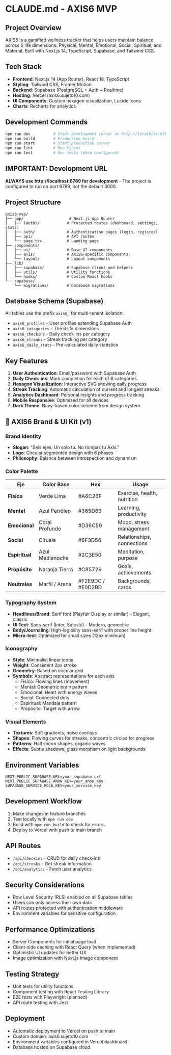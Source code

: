 # CLAUDE.md - AXIS6 MVP

## Project Overview
AXIS6 is a gamified wellness tracker that helps users maintain balance across 6 life dimensions: Physical, Mental, Emotional, Social, Spiritual, and Material. Built with Next.js 14, TypeScript, Supabase, and Tailwind CSS.

## Tech Stack
- **Frontend**: Next.js 14 (App Router), React 18, TypeScript
- **Styling**: Tailwind CSS, Framer Motion
- **Backend**: Supabase (PostgreSQL + Auth + Realtime)
- **Hosting**: Vercel (axis6.sujeto10.com)
- **UI Components**: Custom hexagon visualization, Lucide icons
- **Charts**: Recharts for analytics

## Development Commands
```bash
npm run dev          # Start development server on http://localhost:6789
npm run build        # Production build
npm run start        # Start production server
npm run lint         # Run ESLint
npm run test         # Run tests (when configured)
```

## IMPORTANT: Development URL
**ALWAYS use http://localhost:6789 for development** - The project is configured to run on port 6789, not the default 3000.

## Project Structure
```
axis6-mvp/
├── app/                    # Next.js App Router
│   ├── (auth)/            # Protected routes (dashboard, settings, stats)
│   ├── auth/              # Authentication pages (login, register)
│   ├── api/               # API routes
│   └── page.tsx           # Landing page
├── components/
│   ├── ui/                # Base UI components
│   ├── axis/              # AXIS6-specific components
│   └── layout/            # Layout components
├── lib/
│   ├── supabase/          # Supabase client and helpers
│   ├── utils/             # Utility functions
│   └── hooks/             # Custom React hooks
└── supabase/
    └── migrations/        # Database migrations
```

## Database Schema (Supabase)
All tables use the prefix `axis6_` for multi-tenant isolation:
- `axis6_profiles` - User profiles extending Supabase Auth
- `axis6_categories` - The 6 life dimensions
- `axis6_checkins` - Daily check-ins per category
- `axis6_streaks` - Streak tracking per category
- `axis6_daily_stats` - Pre-calculated daily statistics

## Key Features
1. **User Authentication**: Email/password with Supabase Auth
2. **Daily Check-ins**: Mark completion for each of 6 categories
3. **Hexagon Visualization**: Interactive SVG showing daily progress
4. **Streak Tracking**: Automatic calculation of current and longest streaks
5. **Analytics Dashboard**: Personal insights and progress tracking
6. **Mobile Responsive**: Optimized for all devices
7. **Dark Theme**: Navy-based color scheme from design system

## 🎨 AXIS6 Brand & UI Kit (v1)

### Brand Identity
- **Slogan**: "Seis ejes. Un solo tú. No rompas tu Axis."
- **Logo**: Circular segmented design with 6 phases
- **Philosophy**: Balance between introspection and dynamism

### Color Palette
| Eje | Color Base | Hex | Usage |
|-----|------------|-----|--------|
| **Físico** | Verde Lima | #A6C26F | Exercise, health, nutrition |
| **Mental** | Azul Petróleo | #365D63 | Learning, productivity |
| **Emocional** | Coral Profundo | #D36C50 | Mood, stress management |
| **Social** | Ciruela | #6F3D56 | Relationships, connections |
| **Espiritual** | Azul Medianoche | #2C3E50 | Meditation, purpose |
| **Propósito** | Naranja Tierra | #C85729 | Goals, achievements |
| **Neutrales** | Marfil / Arena | #F2E9DC / #E0D2BD | Backgrounds, cards |

### Typography System
- **Headlines/Brand**: Serif font (Playfair Display or similar) - Elegant, classic
- **UI Text**: Sans-serif (Inter, Satoshi) - Modern, geometric
- **Body/Journaling**: High-legibility sans-serif with proper line height
- **Micro-text**: Optimized for small sizes (12px minimum)

### Iconography
- **Style**: Minimalist linear icons
- **Weight**: Consistent 2px stroke
- **Geometry**: Based on circular grid
- **Symbols**: Abstract representations for each axis
  - Físico: Flowing lines (movement)
  - Mental: Geometric brain pattern
  - Emocional: Heart with energy waves
  - Social: Connected dots
  - Espiritual: Mandala pattern
  - Propósito: Target with arrow

### Visual Elements
- **Textures**: Soft gradients, noise overlays
- **Shapes**: Flowing curves for streaks, concentric circles for progress
- **Patterns**: Half-moon shapes, organic waves
- **Effects**: Subtle shadows, glass morphism on light backgrounds

## Environment Variables
```env
NEXT_PUBLIC_SUPABASE_URL=your_supabase_url
NEXT_PUBLIC_SUPABASE_ANON_KEY=your_anon_key
SUPABASE_SERVICE_ROLE_KEY=your_service_key
```

## Development Workflow
1. Make changes in feature branches
2. Test locally with `npm run dev`
3. Build with `npm run build` to check for errors
4. Deploy to Vercel with push to main branch

## API Routes
- `/api/checkins` - CRUD for daily check-ins
- `/api/streaks` - Get streak information
- `/api/analytics` - Fetch user analytics

## Security Considerations
- Row Level Security (RLS) enabled on all Supabase tables
- Users can only access their own data
- API routes protected with authentication middleware
- Environment variables for sensitive configuration

## Performance Optimizations
- Server Components for initial page load
- Client-side caching with React Query (when implemented)
- Optimistic UI updates for better UX
- Image optimization with Next.js Image component

## Testing Strategy
- Unit tests for utility functions
- Component testing with React Testing Library
- E2E tests with Playwright (planned)
- API route testing with Jest

## Deployment
- Automatic deployment to Vercel on push to main
- Custom domain: axis6.sujeto10.com
- Environment variables configured in Vercel dashboard
- Database hosted on Supabase cloud